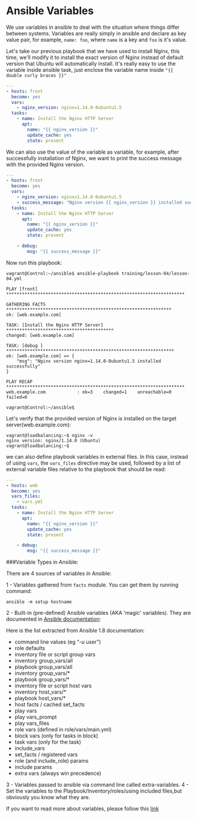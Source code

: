 # Ansible Variables
We use variables in ansible to deal with the situation where things differ between systems. Variables are really simply in ansible and
declare as key value pair, for example, `name: foo`, where `name` is a key and `foo` is it's value.

Let's take our previous playbook that we have used to install Nginx, this time, we'll modify it to install the exact version of Nginx instead of default version that Ubuntu will automatically install.
It's really easy to use the variable inside ansible task, just enclose the variable name inside `"{{ double curly braces }}"`
```yaml
---
- hosts: front
  become: yes
  vars:
    - nginx_version: nginx=1.14.0-0ubuntu1.5
  tasks:
    - name: Install the Nginx HTTP Server
      apt: 
        name: "{{ nginx_version }}"
        update_cache: yes 
        state: present
```
 We can also use the value of the variable as variable, for example, after successfully installation of Nginx, we want to print the success message with the provided Nginx version.
```yaml
---
- hosts: front
  become: yes
  vars:
    - nginx_version: nginx=1.14.0-0ubuntu1.5
    - success_message: "Nginx version {{ nginx_version }} installed successfully"
  tasks:
    - name: Install the Nginx HTTP Server
      apt: 
        name: "{{ nginx_version }}"
        update_cache: yes 
        state: present

    - debug:
        msg: "{{ success_message }}"
```
Now run this playbook:
```shell
vagrant@Control:~/ansible$ ansible-playbook training/lesson-04/lesson-04.yml

PLAY [front] ********************************************************************

GATHERING FACTS ***************************************************************
ok: [web.example.com]

TASK: [Install the Nginx HTTP Server] *****************************************
changed: [web.example.com]

TASK: [debug ] ****************************************************************
ok: [web.example.com] => {
    "msg": "Nginx version nginx=1.14.0-0ubuntu1.5 installed successfully"
}

PLAY RECAP ********************************************************************
web.example.com            : ok=3    changed=1    unreachable=0    failed=0

vagrant@Control:~/ansible$
```
Let's verify that the provided version of Nginx is installed on the target server(web.example.com):
```shell
vagrant@loadbalancing:~$ nginx -v
nginx version: nginx/1.14.0 (Ubuntu)
vagrant@loadbalancing:~$
```
we can also  define playbook variables in external files. In this case, instead of using `vars`,
the `vars_files` directive may be used, followed by a list of external variable files relative to the
playbook that should be read:

```yaml
---
- hosts: web
  become: yes
  vars_files:
    - vars.yml
  tasks:
    - name: Install the Nginx HTTP Server
      apt: 
        name: "{{ nginx_version }}"
        update_cache: yes 
        state: present

    - debug:
        msg: "{{ success_message }}"
```
###Variable Types in Ansible:

There are 4 sources of variables in Ansible:

1 - Variables gathered from `facts` module. You can get them by running command: 
```shell
ansible -m setup hostname
```
2 - Built-in (pre-defined) Ansible variables (AKA 'magic' variables). They are documented in [Ansible documentation](http://docs.ansible.com/playbooks_variables.html#magic-variables-and-how-to-access-information-about-other-hosts): 

Here is the list extracted from Ansible 1.8 documentation:

- command line values (eg “-u user”)
- role defaults
- inventory file or script group vars
- inventory group_vars/all
- playbook group_vars/all
- inventory group_vars/*
- playbook group_vars/*
- inventory file or script host vars
- inventory host_vars/*
- playbook host_vars/*
- host facts / cached set_facts
- play vars
- play vars_prompt
- play vars_files
- role vars (defined in role/vars/main.yml)
- block vars (only for tasks in block)
- task vars (only for the task)
- include_vars
- set_facts / registered vars
- role (and include_role) params
- include params
- extra vars (always win precedence)

3 - Variables passed to ansible via command line called extra-variables. 
4 - Set the variables to the Playbook/Inventory/roles/using included files,but obviously you know what they are.

If you want to read more about variables, please follow this [link](http://docs.ansible.com/ansible/playbooks_variables.html)